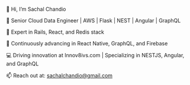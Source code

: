 👋 Hi, I’m Sachal Chandio

💼 Senior Cloud Data Engineer | AWS | Flask | NEST | Angular | GraphQL

🚀 Expert in Rails, React, and Redis stack

🌱 Continuously advancing in React Native, GraphQL, and Firebase

💻 Driving innovation at Innov8ivs.com | Specializing in NESTJS, Angular, and GraphQL

📫 Reach out at: sachalchandio@gmail.com
